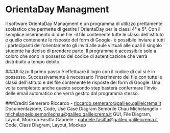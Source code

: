 # OrientaDay Managment
Il software OrientaDay Managment è un programma di utilizzo prettamente scolastico che permette di gestire l'OrientaDay per le classi 4° e 5°. 
Con il semplice inserimento di due file -il file contenente tutte le classi dell'istituto e quello contenente le risposte del form di Google- è possibile inviare a 
tutti i partecipanti dell'orientamento gli inviti alle aule virtuali alle quali il singolo studente ha deciso di prendere parte. 
Il programma è accessibile solo a coloro che sono in possesso del codice di autenticazione che verrà distribuito a tempo debito. 

###Utilizzo
Il primo passo è effettuare il login con il codice di cui si è in possesso. Successivamente è necessario l'inserimento del file con tutte le classi dell'istituto e del file contenente le risposte del form di Google. Una volta completato anche questo secondo step basterà confermare l'invio delle email automatico che verrà gestito dal programma stesso.

###Crediti
Semeraro Riccardo - riccardo.semeraro@galileo.galileicrema.it
Documentazione, Code, Use Case Diagram
Semorile Chau Michelangelo - michelangelo.semorilechau@galileo.galileicrema.it
GUI, File Diagram, Layout, Mockup
Fasitta Gabriele - gabriele.fasitta@galileo.galileicrema.it
Code, Class Diagram, Layout, Mockup
